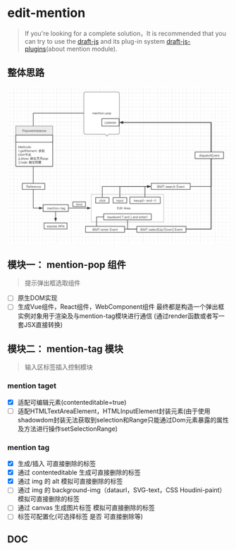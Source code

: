 # edit-mention
> If you're looking for a complete solution，It is recommended that you can try to use the [draft-js](https://github.com/facebook/draft-js) and its plug-in system [draft-js-plugins](https://github.com/draft-js-plugins/draft-js-plugins)(about mention module).

## 整体思路

![整体思路图](./overall_thinking.jpg)

## 模块一： mention-pop 组件
> 提示弹出框选取组件
- [ ] 原生DOM实现
- [ ] 生成Vue组件，React组件，WebComponent组件
最终都是构造一个弹出框实例对象用于渲染及与mention-tag模块进行通信 (通过render函数或者写一套JSX直接转换)

## 模块二： mention-tag 模块
> 输入区标签插入控制模块
### mention taget
- [x] 适配可编辑元素(contenteditable=true)
- [ ] 适配HTMLTextAreaElement，HTMLInputElement封装元素(由于使用shadowdom封装无法获取到selection和Range只能通过Dom元素暴露的属性及方法进行操作setSelectionRange)
### mention tag
- [x] 生成/插入 可直接删除的标签
- [x] 通过 contenteditable 生成可直接删除的标签
- [x] 通过 img 的 alt 模拟可直接删除的标签
- [ ] 通过 img 的 background-img（dataurl，SVG-text，CSS Houdini-paint） 模拟可直接删除的标签
- [ ] 通过 canvas 生成图片标签 模拟可直接删除的标签
- [ ] 标签可配置化(可选择标签 是否 可直接删除等)

## DOC
